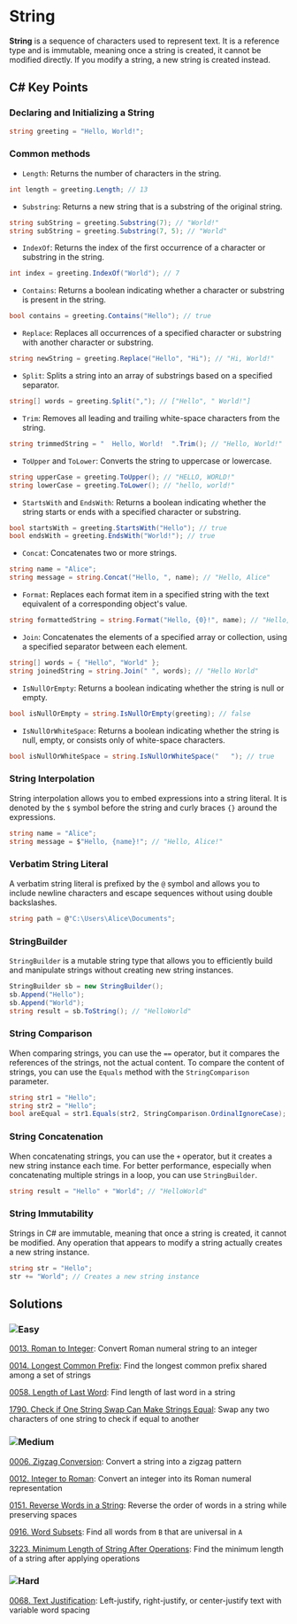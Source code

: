 # String 

**String** is a sequence of characters used to represent text. It is a reference type and is immutable, meaning once a string is created, it cannot be modified directly. If you modify a string, a new string is created instead.

## C# Key Points
### Declaring and Initializing a String
```csharp
string greeting = "Hello, World!";
```
### Common methods
- `Length`: Returns the number of characters in the string.
````csharp
int length = greeting.Length; // 13
````
- `Substring`: Returns a new string that is a substring of the original string.
````csharp
string subString = greeting.Substring(7); // "World!"
string subString = greeting.Substring(7, 5); // "World"
````

- `IndexOf`: Returns the index of the first occurrence of a character or substring in the string.
````csharp
int index = greeting.IndexOf("World"); // 7
````

- `Contains`: Returns a boolean indicating whether a character or substring is present in the string.
````csharp
bool contains = greeting.Contains("Hello"); // true
````

- `Replace`: Replaces all occurrences of a specified character or substring with another character or substring.
````csharp
string newString = greeting.Replace("Hello", "Hi"); // "Hi, World!"
````

- `Split`: Splits a string into an array of substrings based on a specified separator.
````csharp
string[] words = greeting.Split(","); // ["Hello", " World!"]
````

- `Trim`: Removes all leading and trailing white-space characters from the string.
````csharp
string trimmedString = "  Hello, World!  ".Trim(); // "Hello, World!"
````

- `ToUpper` and `ToLower`: Converts the string to uppercase or lowercase.
````csharp
string upperCase = greeting.ToUpper(); // "HELLO, WORLD!"
string lowerCase = greeting.ToLower(); // "hello, world!"
````

- `StartsWith` and `EndsWith`: Returns a boolean indicating whether the string starts or ends with a specified character or substring.
````csharp
bool startsWith = greeting.StartsWith("Hello"); // true
bool endsWith = greeting.EndsWith("World!"); // true
````

- `Concat`: Concatenates two or more strings.
````csharp
string name = "Alice";
string message = string.Concat("Hello, ", name); // "Hello, Alice"
````

- `Format`: Replaces each format item in a specified string with the text equivalent of a corresponding object's value.
````csharp
string formattedString = string.Format("Hello, {0}!", name); // "Hello, Alice!"
````

- `Join`: Concatenates the elements of a specified array or collection, using a specified separator between each element.
````csharp
string[] words = { "Hello", "World" };
string joinedString = string.Join(" ", words); // "Hello World"
````

- `IsNullOrEmpty`: Returns a boolean indicating whether the string is null or empty.
````csharp
bool isNullOrEmpty = string.IsNullOrEmpty(greeting); // false
````

- `IsNullOrWhiteSpace`: Returns a boolean indicating whether the string is null, empty, or consists only of white-space characters.
````csharp
bool isNullOrWhiteSpace = string.IsNullOrWhiteSpace("   "); // true
````

### String Interpolation
String interpolation allows you to embed expressions into a string literal. It is denoted by the `$` symbol before the string and curly braces `{}` around the expressions.
````csharp
string name = "Alice";
string message = $"Hello, {name}!"; // "Hello, Alice!"
````

### Verbatim String Literal
A verbatim string literal is prefixed by the `@` symbol and allows you to include newline characters and escape sequences without using double backslashes.
````csharp
string path = @"C:\Users\Alice\Documents";
````
### StringBuilder
`StringBuilder` is a mutable string type that allows you to efficiently build and manipulate strings without creating new string instances.
````csharp
StringBuilder sb = new StringBuilder();
sb.Append("Hello");
sb.Append("World");
string result = sb.ToString(); // "HelloWorld"
````

### String Comparison
When comparing strings, you can use the `==` operator, but it compares the references of the strings, not the actual content. To compare the content of strings, you can use the `Equals` method with the `StringComparison` parameter.
````csharp
string str1 = "Hello";
string str2 = "Hello";
bool areEqual = str1.Equals(str2, StringComparison.OrdinalIgnoreCase); // true
````
### String Concatenation
When concatenating strings, you can use the `+` operator, but it creates a new string instance each time. For better performance, especially when concatenating multiple strings in a loop, you can use `StringBuilder`.
````csharp
string result = "Hello" + "World"; // "HelloWorld"
````
### String Immutability
Strings in C# are immutable, meaning that once a string is created, it cannot be modified. Any operation that appears to modify a string actually creates a new string instance.
````csharp
string str = "Hello";
str += "World"; // Creates a new string instance
````

## Solutions

### ![Easy](https://img.shields.io/badge/Easy-46c6c2)

[0013. Roman to Integer](/Data%20Structures%2FString%2F0013.%20Roman%20to%20Integer): Convert Roman numeral string to an integer

[0014. Longest Common Prefix](/Data%20Structures%2FString%2F0014.%20Longest%20Common%20Prefix): Find the longest common prefix shared among a set of strings

[0058. Length of Last Word](/Data%20Structures%2FString%2F0058.%20Length%20of%20Last%20Word): Find length of last word in a string

[1790. Check if One String Swap Can Make Strings Equal](/Data%20Structures%2FString%2F1790.%20Check%20if%20One%20String%20Swap%20Can%20Make%20Strings%20Equal): Swap any two characters of one string to check if equal to another

### ![Medium](https://img.shields.io/badge/Medium-fac31d)

[0006. Zigzag Conversion](/Data%20Structures%2FString%2F0006.%20Zigzag%20Conversion): Convert a string into a zigzag pattern

[0012. Integer to Roman](/Data%20Structures%2FString%2F0012.%20Integer%20to%20Roman): Convert an integer into its Roman numeral representation

[0151. Reverse Words in a String](/Data%20Structures%2FString%2F0151.%20Reverse%20Words%20in%20a%20String): Reverse the order of words in a string while preserving spaces

[0916. Word Subsets](/Data%20Structures%2FString%2F0916.%20Word%20Subsets): Find all words from `B` that are universal in `A`

[3223. Minimum Length of String After Operations](/Data%20Structures%2FString%2F3223.%20Minimum%20Length%20of%20String%20After%20Operations): Find the minimum length of a string after applying operations

### ![Hard](https://img.shields.io/badge/Hard-f8615c)

[0068. Text Justification](/Data%20Structures%2FString%2F0068.%20Text%20Justification): Left-justify, right-justify, or center-justify text with variable word spacing
